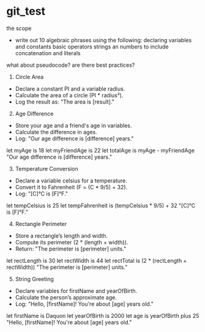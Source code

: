 # git_test

the scope
- write out 10 algebraic phrases using the following:
declaring variables and constants
basic operators
strings an numbers to include concatenation and literals

what about pseudocode? are there best practices?
1. Circle Area

- Declare a constant PI and a variable radius.
- Calculate the area of a circle (PI * radius²).
- Log the result as: "The area is [result]."



2. Age Difference

- Store your age and a friend's age in variables.
- Calculate the difference in ages.
- Log: "Our age difference is [difference] years."

let myAge is 18
let myFriendAge is 22
let totalAge is myAge - myFriendAge
"Our age difference is [difference] years."

3. Temperature Conversion

- Declare a variable celsius for a temperature.
- Convert it to Fahrenheit (F = (C * 9/5) + 32).
- Log: "[C]°C is [F]°F."

let tempCelsius is 25
let tempFahrenheit is (tempCelsius * 9/5) + 32
"[C]°C is [F]°F."

4. Rectangle Perimeter

- Store a rectangle’s length and width.
- Compute its perimeter (2 * (length + width)).
- Return: "The perimeter is [perimeter] units."

let rectLength is 30
let rectWidth is 44
let rectTotal is (2 * (rectLength + rectWidth))
"The perimeter is [perimeter] units."


5. String Greeting

- Declare variables for firstName and yearOfBirth.
- Calculate the person’s approximate age.
- Log: "Hello, [firstName]! You're about [age] years old."

let firstName is Daquon
let yearOfBirth is 2000
let age is yearOfBirth plus 25
"Hello, [firstName]! You're about [age] years old."





